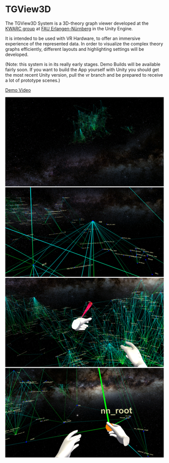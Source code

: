 # TGView3D
The TGView3D System is a 3D-theory graph viewer developed at the [KWARC group](http://kwarc.info) at [FAU Erlangen-Nürnberg](http://www.fau.de) in the Unity Engine.

It is intended to be used with VR Hardware, to offer an immersive experience of the represented data.
In order to visualize the complex theory graphs efficiently, different layouts and highlighting settings will be developed.

(Note: this system is in its really early stages. Demo Builds will be available fairly soon. If you want to build the App yourself with Unity you should get the most recent Unity version, pull the vr branch and be prepared to receive a lot of prototype scenes.)

[Demo Video](https://www.youtube.com/watch?v=oqfJCXLfVS4)

![alt text](https://raw.githubusercontent.com/UniFormal/TGView3D/master/cicm18-demo/galaxyfaraway.png)
![alt text](https://raw.githubusercontent.com/UniFormal/TGView3D/master/cicm18-demo/part.png)
![alt text](https://raw.githubusercontent.com/UniFormal/TGView3D/master/cicm18-demo/tractor.png)
![alt text](https://raw.githubusercontent.com/UniFormal/TGView3D/master/cicm18-demo/grab.png)
